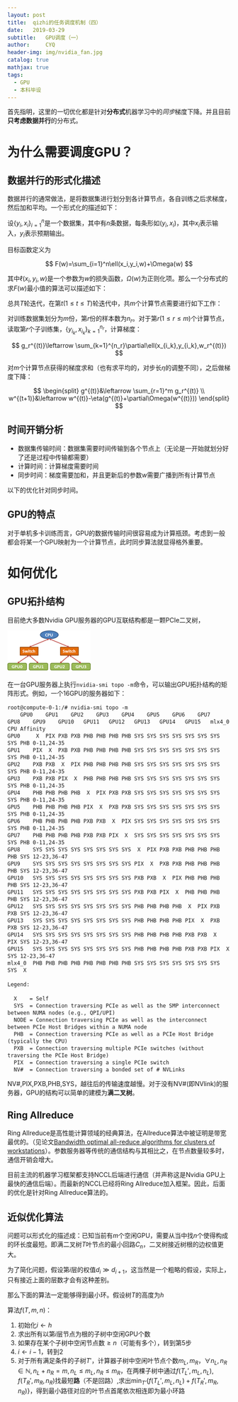 ```yaml
---
layout: post
title:  qizhi的任务调度机制（四）
date:   2019-03-29
subtitle:   GPU调度（一）
author:     CYQ
header-img: img/nvidia_fan.jpg
catalog: true
mathjax: true
tags:
  - GPU
  - 本科毕设
---
```


首先指明，这里的一切优化都是针对**分布式**机器学习中的*同步*梯度下降。并且目前**只考虑数据并行**的分布式。

# 为什么需要调度GPU？

## 数据并行的形式化描述

数据并行的通常做法，是将数据集进行划分到各计算节点，各自训练之后求梯度，然后加和平均。一个形式化的描述如下：

设$\lbrace y_i,x_i\rbrace_{i=1}^n​$是一个数据集，其中有$n​$条数据，每条形如$(y_i,x_i)​$，其中$x_i​$表示输入，$y_i​$表示预期输出。

目标函数定义为

$$
F(w)=\sum_{i=1}^n\ell(x_i,y_i,w)+\Omega(w)
$$

其中$\ell(x_i,y_i,w)​$是一个参数为$w​$的损失函数，$\Omega(w)​$为正则化项。那么一个分布式的求$F(w)​$最小值的算法可以描述如下：

总共$T​$轮迭代，在第$t(1\leq t \leq T)​$轮迭代中，共$m​$个计算节点需要进行如下工作：

对训练数据集划分为$m$份，第$r$份的样本数为$n_r$。对于第$r(1\leq r \leq m)$个计算节点，读取第$r$个子训练集，$\lbrace y_{i_k},x_{i_k}\rbrace_{k=1}^{n_r}$，计算梯度：

$$
g_r^{(t)}\leftarrow \sum_{k=1}^{n_r}\partial\ell(x_{i_k},y_{i_k},w_r^{(t)})
$$

对$m​$个计算节点获得的梯度求和（也有求平均的，对步长$\eta​$的调整不同），之后做梯度下降：

$$
\begin{split}
g^{(t)}&\leftarrow \sum_{r=1}^m g_r^{(t)} \\
w^{(t+1)}&\leftarrow w^{(t)}-\eta(g^{(t)}+\partial\Omega(w^{(t)}))
\end{split}
$$

## 时间开销分析

- 数据集传输时间：数据集需要时间传输到各个节点上（无论是一开始就划分好了还是过程中传输都需要）
- 计算时间：计算梯度需要时间
- 同步时间：梯度需要加和，并且更新后的参数$w$需要广播到所有计算节点

以下的优化针对同步时间。

## GPU的特点

对于单机多卡训练而言，GPU的数据传输时间很容易成为计算瓶颈。考虑到一般都会将某一个GPU映射为一个计算节点，此时同步算法就显得格外重要。

# 如何优化

## GPU拓扑结构

目前绝大多数Nvidia GPU服务器的GPU互联结构都是一颗PCIe二叉树，

![](/img/nvidia_tree.png)

在一台GPU服务器上执行`nvidia-smi topo -m`命令，可以输出GPU拓扑结构的矩阵形式。例如，一个16GPU的服务器如下：

```
root@compute-0-1:/# nvidia-smi topo -m
	GPU0	GPU1	GPU2	GPU3	GPU4	GPU5	GPU6	GPU7	GPU8	GPU9	GPU10	GPU11	GPU12	GPU13	GPU14	GPU15	mlx4_0	CPU Affinity
GPU0	 X 	PIX	PXB	PXB	PHB	PHB	PHB	PHB	SYS	SYS	SYS	SYS	SYS	SYS	SYS	SYS	PHB	0-11,24-35
GPU1	PIX	 X 	PXB	PXB	PHB	PHB	PHB	PHB	SYS	SYS	SYS	SYS	SYS	SYS	SYS	SYS	PHB	0-11,24-35
GPU2	PXB	PXB	 X 	PIX	PHB	PHB	PHB	PHB	SYS	SYS	SYS	SYS	SYS	SYS	SYS	SYS	PHB	0-11,24-35
GPU3	PXB	PXB	PIX	 X 	PHB	PHB	PHB	PHB	SYS	SYS	SYS	SYS	SYS	SYS	SYS	SYS	PHB	0-11,24-35
GPU4	PHB	PHB	PHB	PHB	 X 	PIX	PXB	PXB	SYS	SYS	SYS	SYS	SYS	SYS	SYS	SYS	PHB	0-11,24-35
GPU5	PHB	PHB	PHB	PHB	PIX	 X 	PXB	PXB	SYS	SYS	SYS	SYS	SYS	SYS	SYS	SYS	PHB	0-11,24-35
GPU6	PHB	PHB	PHB	PHB	PXB	PXB	 X 	PIX	SYS	SYS	SYS	SYS	SYS	SYS	SYS	SYS	PHB	0-11,24-35
GPU7	PHB	PHB	PHB	PHB	PXB	PXB	PIX	 X 	SYS	SYS	SYS	SYS	SYS	SYS	SYS	SYS	PHB	0-11,24-35
GPU8	SYS	SYS	SYS	SYS	SYS	SYS	SYS	SYS	 X 	PIX	PXB	PXB	PHB	PHB	PHB	PHB	SYS	12-23,36-47
GPU9	SYS	SYS	SYS	SYS	SYS	SYS	SYS	SYS	PIX	 X 	PXB	PXB	PHB	PHB	PHB	PHB	SYS	12-23,36-47
GPU10	SYS	SYS	SYS	SYS	SYS	SYS	SYS	SYS	PXB	PXB	 X 	PIX	PHB	PHB	PHB	PHB	SYS	12-23,36-47
GPU11	SYS	SYS	SYS	SYS	SYS	SYS	SYS	SYS	PXB	PXB	PIX	 X 	PHB	PHB	PHB	PHB	SYS	12-23,36-47
GPU12	SYS	SYS	SYS	SYS	SYS	SYS	SYS	SYS	PHB	PHB	PHB	PHB	 X 	PIX	PXB	PXB	SYS	12-23,36-47
GPU13	SYS	SYS	SYS	SYS	SYS	SYS	SYS	SYS	PHB	PHB	PHB	PHB	PIX	 X 	PXB	PXB	SYS	12-23,36-47
GPU14	SYS	SYS	SYS	SYS	SYS	SYS	SYS	SYS	PHB	PHB	PHB	PHB	PXB	PXB	 X 	PIX	SYS	12-23,36-47
GPU15	SYS	SYS	SYS	SYS	SYS	SYS	SYS	SYS	PHB	PHB	PHB	PHB	PXB	PXB	PIX	 X 	SYS	12-23,36-47
mlx4_0	PHB	PHB	PHB	PHB	PHB	PHB	PHB	PHB	SYS	SYS	SYS	SYS	SYS	SYS	SYS	SYS	 X 	

Legend:

  X    = Self
  SYS  = Connection traversing PCIe as well as the SMP interconnect between NUMA nodes (e.g., QPI/UPI)
  NODE = Connection traversing PCIe as well as the interconnect between PCIe Host Bridges within a NUMA node
  PHB  = Connection traversing PCIe as well as a PCIe Host Bridge (typically the CPU)
  PXB  = Connection traversing multiple PCIe switches (without traversing the PCIe Host Bridge)
  PIX  = Connection traversing a single PCIe switch
  NV#  = Connection traversing a bonded set of # NVLinks
```

NV#,PIX,PXB,PHB,SYS，越往后的传输速度越慢。对于没有NV#(即NVlink)的服务器，GPU的结构可以简单的建模为**满二叉树**。

## Ring Allreduce

Ring Allreduce是高性能计算领域的经典算法，在Allreduce算法中被证明是带宽最优的。（见论文[Bandwidth optimal all-reduce algorithms for clusters of workstations](http://www.cs.fsu.edu/~xyuan/paper/09jpdc.pdf)）。参数服务器等传统的通信结构与其相比之，在节点数量较多时，通信开销会增大。

目前主流的机器学习框架都支持NCCL后端进行通信（并声称这是Nvidia GPU上最快的通信后端）。而最新的NCCL已经将Ring Allreduce加入框架。因此，后面的优化是针对Ring Allreduce算法的。

## 近似优化算法

问题可以形式化的描述成：已知当前有$m$个空闲GPU，需要从当中找$n$个使得构成的环长度最短。即满二叉树$T$叶节点的最小回路$C_n$，二叉树接近树根的边权值更大。

为了简化问题，假设第$i$层的权值$d_i\gg d_{i+1}$，这当然是一个粗略的假设，实际上，只有接近上面的层数才会有这种差别。

那么下面的算法一定能够得到最小环。假设树$T​$的高度为$h​$

算法$f(T,m,n)$：

1. 初始化$i\leftarrow h​$
2. 求出所有以第$i$层节点为根的子树中空闲GPU个数
3. 如果存在某个子树中空闲节点数$\geq n​$（可能有多个），转到第5步
4. $i\leftarrow i -1​$，转到2
5. 对于所有满足条件的子树$T'$，计算器子树中空闲叶节点个数$m_L,m_R$，$\forall n_L,n_R\in\mathbb{N},n_L+n_R=m,n_L\leq m_L,n_R\leq m_R$，在两棵子树中通过$f(T_L',m_L,n_L),f(T_R',m_R,n_R)$找最短**路**（不是回路）,求出$\min_{T'}\lbrace f(T_L',m_L,n_L)+f(T_R',m_R,n_R)\rbrace$，得到最小路径对应的叶节点首尾依次相连即为最小环路



